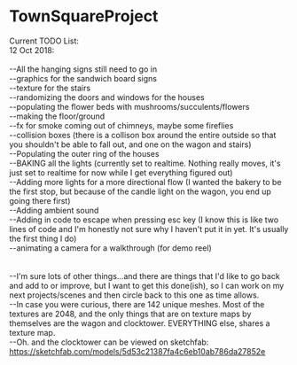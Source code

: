 # TownSquareProject
Current TODO List: <br>
12 Oct 2018:<br>
<br>
--All the hanging signs still need to go in <br>
--graphics for the sandwich board signs <br>
--texture for the stairs <br>
--randomizing the doors and windows for the houses <br>
--populating the flower beds with mushrooms/succulents/flowers <br>
--making the floor/ground <br>
--fx for smoke coming out of chimneys, maybe some fireflies <br>
--collision boxes (there is a collison box around the entire outside so that you shouldn't be able to fall out, and one on the wagon and stairs) <br>
--Populating the outer ring of the houses <br>
--BAKING all the lights (currently set to realtime. Nothing really moves, it's just set to realtime for now while I get everything figured out) <br>
--Adding more lights for a more directional flow (I wanted the bakery to be the first stop, but because of the candle light on the wagon, you end up going there first) <br>
--Adding ambient sound <br>
--Adding in code to escape when pressing esc key (I know this is like two lines of code and I'm honestly not sure why I haven't put it in yet. It's usually the first thing I do) <br>
--animating a camera for a walkthrough (for demo reel) <br>
<br>
<br>
--I'm sure lots of other things...and there are things that I'd like to go back and add to or improve, but I want to get this done(ish), so I can work on my next projects/scenes and then circle back to this one as time allows. <br>
--In case you were curious, there are 142 unique meshes. Most of the textures are 2048, and the only things that are on texture maps by themselves are the wagon and clocktower. EVERYTHING else, shares a texture map. <br>
--Oh. and the clocktower can be viewed on sketchfab: https://sketchfab.com/models/5d53c21387fa4c6eb10ab786da27852e <br>

